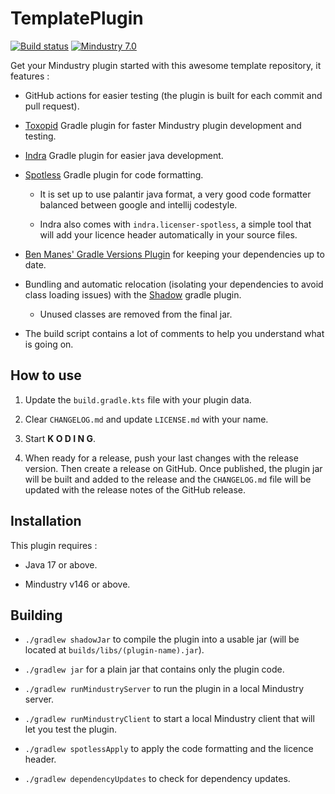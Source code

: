 # TemplatePlugin

[![Build status](https://github.com/xpdustry/template-plugin/actions/workflows/build.yml/badge.svg?branch=master&event=push)](https://github.com/xpdustry/template-plugin/actions/workflows/build.yml)
[![Mindustry 7.0 ](https://img.shields.io/badge/Mindustry-7.0-ffd37f)](https://github.com/Anuken/Mindustry/releases)

Get your Mindustry plugin started with this awesome template repository, it features :

- GitHub actions for easier testing (the plugin is built for each commit and pull request).

- [Toxopid](https://plugins.gradle.org/plugin/fr.xpdustry.toxopid) Gradle plugin for faster Mindustry plugin
  development and testing.

- [Indra](https://plugins.gradle.org/plugin/net.kyori.indra) Gradle plugin for easier java development.

- [Spotless](https://plugins.gradle.org/plugin/com.diffplug.spotless) Gradle plugin for code formatting.

  - It is set up to use palantir java format, a very good code formatter balanced between google and intellij codestyle.

  - Indra also comes with `indra.licenser-spotless`, a simple tool that will add your licence header automatically in your source files.

- [Ben Manes' Gradle Versions Plugin](https://github.com/ben-manes/gradle-versions-plugin) for keeping your
  dependencies up to date.

- Bundling and automatic relocation (isolating your dependencies to avoid class loading issues) with the
  [Shadow](https://imperceptiblethoughts.com/shadow/) gradle plugin.

  - Unused classes are removed from the final jar.

- The build script contains a lot of comments to help you understand what is going on.

## How to use

1. Update the `build.gradle.kts` file with your plugin data.

2. Clear `CHANGELOG.md` and update `LICENSE.md` with your name.

3. Start **K O D I N G**.

4. When ready for a release, push your last changes with the release version. Then create a release on GitHub. Once published, the plugin jar will be built and added to the release and the `CHANGELOG.md` file will be updated with the release notes of the GitHub release.

## Installation

This plugin requires :

- Java 17 or above.

- Mindustry v146 or above.

## Building

- `./gradlew shadowJar` to compile the plugin into a usable jar (will be located
  at `builds/libs/(plugin-name).jar`).

- `./gradlew jar` for a plain jar that contains only the plugin code.

- `./gradlew runMindustryServer` to run the plugin in a local Mindustry server.

- `./gradlew runMindustryClient` to start a local Mindustry client that will let you test the plugin.

- `./gradlew spotlessApply` to apply the code formatting and the licence header.

- `./gradlew dependencyUpdates` to check for dependency updates.

